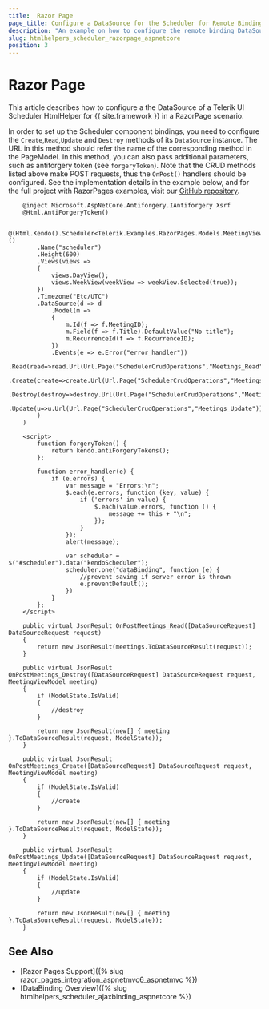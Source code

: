 ```yaml
---
title:  Razor Page
page_title: Configure a DataSource for the Scheduler for Remote Binding in Razor Page.
description: "An example on how to configure the remote binding DataSource to populate the Telerik UI Scheduler HtmlHelper for {{ site.framework }} in a Razor Page using CRUD Operations."
slug: htmlhelpers_scheduler_razorpage_aspnetcore
position: 3
---
```


# Razor Page

This article describes how to configure a the DataSource of a Telerik UI Scheduler HtmlHelper for {{ site.framework }} in a RazorPage scenario.

In order to set up the Scheduler component bindings, you need to configure the `Create`,`Read`,`Update` and `Destroy` methods of its `DataSource` instance. The URL in this method should refer the name of the corresponding method in the PageModel. In this method, you can also pass additional parameters, such as antiforgery token (see `forgeryToken`). Note that the CRUD methods listed above make POST requests, thus the `OnPost()` handlers should be configured. See the implementation details in the example below, and for the full project with RazorPages examples, visit our [GitHub repository](https://github.com/telerik/ui-for-aspnet-core-examples/tree/master/Telerik.Examples.RazorPages).

```tab-RazorPage(csthml)        
    @inject Microsoft.AspNetCore.Antiforgery.IAntiforgery Xsrf
    @Html.AntiForgeryToken()

    @(Html.Kendo().Scheduler<Telerik.Examples.RazorPages.Models.MeetingViewModel>()
        .Name("scheduler")
        .Height(600)
        .Views(views =>
        {
            views.DayView();
            views.WeekView(weekView => weekView.Selected(true));
        })
        .Timezone("Etc/UTC")
        .DataSource(d => d
            .Model(m =>
            {
                m.Id(f => f.MeetingID);
                m.Field(f => f.Title).DefaultValue("No title");
                m.RecurrenceId(f => f.RecurrenceID);
            })
            .Events(e => e.Error("error_handler"))
            .Read(read=>read.Url(Url.Page("SchedulerCrudOperations","Meetings_Read")).Data("forgeryToken"))
            .Create(create=>create.Url(Url.Page("SchedulerCrudOperations","Meetings_Create")).Data("forgeryToken"))
            .Destroy(destroy=>destroy.Url(Url.Page("SchedulerCrudOperations","Meetings_Destroy")).Data("forgeryToken"))
            .Update(u=>u.Url(Url.Page("SchedulerCrudOperations","Meetings_Update")).Data("forgeryToken"))
        )
    )

    <script>
        function forgeryToken() {
            return kendo.antiForgeryTokens();
        };

        function error_handler(e) {
            if (e.errors) {
                var message = "Errors:\n";
                $.each(e.errors, function (key, value) {
                    if ('errors' in value) {
                        $.each(value.errors, function () {
                            message += this + "\n";
                        });
                    }
                });
                alert(message);

                var scheduler = $("#scheduler").data("kendoScheduler");
                scheduler.one("dataBinding", function (e) {
                    //prevent saving if server error is thrown
                    e.preventDefault();
                })
            }
        };
    </script>
```
```tab-PageModel(cshtml.cs)
    public virtual JsonResult OnPostMeetings_Read([DataSourceRequest] DataSourceRequest request)
    {
        return new JsonResult(meetings.ToDataSourceResult(request));
    }

    public virtual JsonResult OnPostMeetings_Destroy([DataSourceRequest] DataSourceRequest request, MeetingViewModel meeting)
    {
        if (ModelState.IsValid)
        {
            //destroy
        }

        return new JsonResult(new[] { meeting }.ToDataSourceResult(request, ModelState));
    }

    public virtual JsonResult OnPostMeetings_Create([DataSourceRequest] DataSourceRequest request, MeetingViewModel meeting)
    {
        if (ModelState.IsValid)
        {
            //create
        }

        return new JsonResult(new[] { meeting }.ToDataSourceResult(request, ModelState));
    }

    public virtual JsonResult OnPostMeetings_Update([DataSourceRequest] DataSourceRequest request, MeetingViewModel meeting)
    {
        if (ModelState.IsValid)
        {
            //update
        }

        return new JsonResult(new[] { meeting }.ToDataSourceResult(request, ModelState));
    }
```

## See Also

* [Razor Pages Support]({% slug razor_pages_integration_aspnetmvc6_aspnetmvc %})
* [DataBinding Overview]({% slug htmlhelpers_scheduler_ajaxbinding_aspnetcore %})
